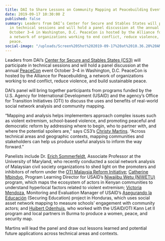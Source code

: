 ```yaml
---
title: DAI to Share Lessons on Community Mapping at Peacebuilding Event
date: 2019-09-17 10:30:00 Z
published: false
summary: Leaders from DAI’s Center for Secure and Stables States will participate
  in technical sessions and will hold a panel discussion at the annual PeaceCon event
  October 3–4 in Washington, D.C. PeaceCon is hosted by the Alliance for Peacebuilding,
  a network of organizations working to end conflict, reduce violence, and build sustainable
  peace.
social-image: "/uploads/Screen%20Shot%202019-09-17%20at%2010.36.20%20AM.png"
---
```


Leaders from DAI’s [Center for Secure and Stables States (CS3)](https://www.dai.com/our-work/solutions/fragile-states) will participate in technical sessions and will hold a panel discussion at the annual [PeaceCon](https://allianceforpeacebuilding.org/our-work/annual-conference/) event October 3–4 in Washington, D.C. PeaceCon is hosted by the Alliance for Peacebuilding, a network of organizations working to end conflict, reduce violence, and build sustainable peace.

DAI’s panel will bring together participants from programs funded by the U.S. Agency for International Development (USAID) and the agency’s Office for Transition Initiatives (OTI) to discuss the uses and benefits of real-world social network analysis and community mapping. 

“Mapping and analysis helps implementers approach complex issues such as violent extremism, school-based violence, and promoting peaceful and democratic reform by addressing where to begin, who to partner with, and where the potential spoilers are,” says CS3’s [Christy Martins](https://www.dai.com/who-we-are/our-team/christy-martins). “Across technical areas and geographic contexts, mapping communities and stakeholders can help us produce useful analysis to inform the way forward.”

Panelists include Dr. [Erich Sommerfeldt](https://www.comm.umd.edu/people/faculty/sommerfeldt), Associate Professor at the University of Maryland, who recently conducted a social network analysis of Malaysian civil society organizations to shed light on the promoters and inhibitors of reform under the [OTI Malaysia Reform Initiative](https://www.usaid.gov/political-transition-initiatives/malaysia); [Catherine Mbindyo](https://www.linkedin.com/in/catherine-mbindyo-0b97a076/), Program Learning Director for USAID’s [Niwajibu Wetu (NIWETU)](https://www.dai.com/our-work/projects/kenya-ni-wetu-ni-wajibu-wetu-niwetu) program, which maps the ecosystem of actors in Kenyan communities to understand hyperlocal factors related to violent extremism; [Victoria Mendoza](https://www.linkedin.com/in/victoria-alejandra-mendoza-1822283b/), Monitoring and Evaluation Manager of USAID’s [Asegurando la Educación](https://www.dai.com/our-work/projects/honduras-securing-education) (Securing Education) project in Honduras, which uses social asset network mapping to measure schools’ engagement with community actors; and [Huibert Odenhuis](https://www.linkedin.com/in/huibert-oldenhuis-a108bb14/?originalSubdomain=id), who worked with the USAID/OTI Kann Let II program and local partners in Burma to produce a women, peace, and security map. 

Martins will lead the panel and draw out lessons learned and potential future applications across technical areas and contexts.
